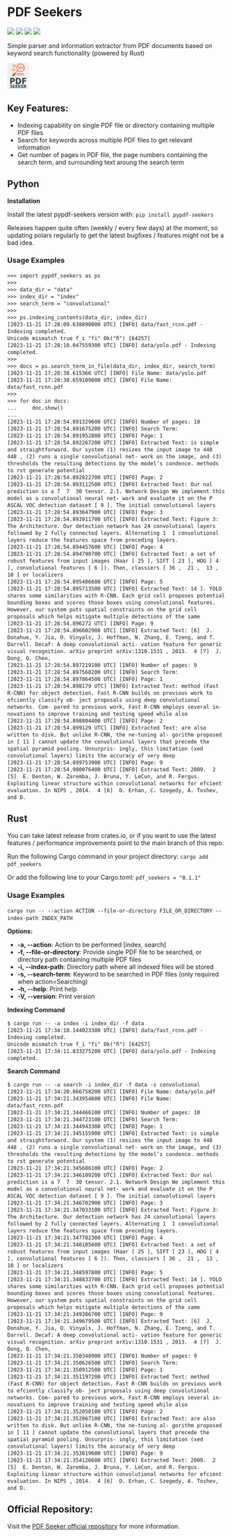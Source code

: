 # PDF Seekers

![](https://img.shields.io/badge/license-MIT-green)
![](https://img.shields.io/badge/Powered%20By-Rust-blue)
![](https://img.shields.io/badge/crates.io-v0.1.0-blue
)
![](https://img.shields.io/badge/pypi-v0.1.1-blue
)

Simple parser and information extractor from PDF documents based on keyword search functionality (powered by Rust)

<p align="left">
<img
  src="/logo/pdf_seeker.jpg"
  title="PDF-Seeker"
  width="10%"
  height="10%">
</p>

## Key Features:
- Indexing capability on single PDF file or directory containing multiple PDF files
- Search for keywords across multiple PDF files to get relevant information
- Get number of pages in PDF file, the page numbers containing the search term, and surrounding text aroung the search term

## Python

**Installation**

Install the latest pypdf-seekers version with:
`pip install pypdf-seekers`

Releases happen quite often (weekly / every few days) at the moment, so updating polars regularly to get the latest bugfixes / features might not be a bad idea.

### Usage Examples

```
>>> import pypdf_seekers as ps
>>>        
>>> data_dir = "data"
>>> index_dir = "index"
>>> search_term = "convolutional"
>>> 
>>> ps.indexing_contents(data_dir, index_dir)
[2023-11-21 17:28:09.638890800 UTC] [INFO] data/fast_rcnn.pdf - Indexing completed.
Unicode mismatch true f_i "fi" Ok("ﬁ") [64257]
[2023-11-21 17:28:10.047559300 UTC] [INFO] data/yolo.pdf - Indexing completed.
>>> 
>>> docs = ps.search_term_in_file(data_dir, index_dir, search_term)
[2023-11-21 17:28:38.615366 UTC] [INFO] File Name: data/yolo.pdf
[2023-11-21 17:28:38.659109800 UTC] [INFO] File Name: data/fast_rcnn.pdf
>>> 
>>> for doc in docs:
...     doc.show()
...
[2023-11-21 17:28:54.891329600 UTC] [INFO] Number of pages: 10
[2023-11-21 17:28:54.891675200 UTC] [INFO] Search Term:
[2023-11-21 17:28:54.891952800 UTC] [INFO] Page: 1
[2023-11-21 17:28:54.892267200 UTC] [INFO] Extracted Text: is simple and straightforward. Our system (1) resizes the input image to 448  448 , (2) runs a single convolutional net- work on the image, and (3) thresholds the resulting detections by the model’s condence. methods to rst generate potential
[2023-11-21 17:28:54.892822700 UTC] [INFO] Page: 2
[2023-11-21 17:28:54.893112500 UTC] [INFO] Extracted Text: Our nal prediction is a 7  7  30 tensor. 2.1. Network Design We implement this model as a convolutional neural net- work and evaluate it on the P ASCAL VOC detection dataset [ 9 ]. The initial convolutional layers
[2023-11-21 17:28:54.893647900 UTC] [INFO] Page: 3
[2023-11-21 17:28:54.893911700 UTC] [INFO] Extracted Text: Figure 3: The Architecture. Our detection network has 24 convolutional layers followed by 2 fully connected layers. Alternating 1  1 convolutional layers reduce the features space from preceding layers.
[2023-11-21 17:28:54.894457600 UTC] [INFO] Page: 4
[2023-11-21 17:28:54.894790700 UTC] [INFO] Extracted Text: a set of robust features from input images (Haar [ 25 ], SIFT [ 23 ], HOG [ 4 ], convolutional features [ 6 ]). Then, classiers [ 36 ,  21 ,  13 ,  10 ] or localizers
[2023-11-21 17:28:54.895406600 UTC] [INFO] Page: 5
[2023-11-21 17:28:54.895713500 UTC] [INFO] Extracted Text: 14 ]. YOLO shares some similarities with R-CNN. Each grid cell proposes potential bounding boxes and scores those boxes using convolutional features. However, our system puts spatial constraints on the grid cell proposals which helps mitigate multiple detections of the same
[2023-11-21 17:28:54.896272 UTC] [INFO] Page: 9
[2023-11-21 17:28:54.896602900 UTC] [INFO] Extracted Text: [6]  J. Donahue, Y. Jia, O. Vinyals, J. Hoffman, N. Zhang, E. Tzeng, and T. Darrell. Decaf: A deep convolutional acti- vation feature for generic visual recognition. arXiv preprint arXiv:1310.1531 , 2013.  4 [7]  J. Dong, Q. Chen,
[2023-11-21 17:28:54.897219100 UTC] [INFO] Number of pages: 9
[2023-11-21 17:28:54.897568200 UTC] [INFO] Search Term:
[2023-11-21 17:28:54.897864500 UTC] [INFO] Page: 1
[2023-11-21 17:28:54.898179 UTC] [INFO] Extracted Text: method (Fast R-CNN) for object detection. Fast R-CNN builds on previous work to efciently classify ob- ject proposals using deep convolutional networks. Com- pared to previous work, Fast R-CNN employs several in- novations to improve training and testing speed while also
[2023-11-21 17:28:54.898804400 UTC] [INFO] Page: 2
[2023-11-21 17:28:54.899129 UTC] [INFO] Extracted Text: are also written to disk. But unlike R-CNN, the ne-tuning al- gorithm proposed in [ 11 ] cannot update the convolutional layers that precede the spatial pyramid pooling. Unsurpris- ingly, this limitation (xed convolutional layers) limits the accuracy of very deep
[2023-11-21 17:28:54.899753900 UTC] [INFO] Page: 9
[2023-11-21 17:28:54.900076400 UTC] [INFO] Extracted Text: 2009.  2 [5]  E. Denton, W. Zaremba, J. Bruna, Y. LeCun, and R. Fergus. Exploiting linear structure within convolutional networks for efcient evaluation. In NIPS , 2014.  4 [6]  D. Erhan, C. Szegedy, A. Toshev, and D.
```

## Rust

You can take latest release from crates.io, or if you want to use the latest features / performance improvements point to the main branch of this repo.

Run the following Cargo command in your project directory:
`cargo add pdf_seekers`

Or add the following line to your Cargo.toml:
`pdf_seekers = "0.1.1"`

### Usage Examples

`cargo run -- --action ACTION --file-or-directory FILE_OR_DIRECTORY --index-path INDEX_PATH`

**Options:**
- **-a, --action**: Action to be performed [index, search]
- **-f, --file-or-directory**: Provide single PDF file to be searched, or directory path containing multiple PDF files
- **-i, --index-path**: Directory path where all indexed files will be stored
- **-s, --search-term**: Keyword to be searched in PDF files (only required when action=Searching)
- **-h, --help**: Print help
- **-V, --version**: Print version


**Indexing Command**

```
$ cargo run -- -a index -i index_dir -f data
[2023-11-21 17:34:10.144023300 UTC] [INFO] data/fast_rcnn.pdf - Indexing completed.
Unicode mismatch true f_i "fi" Ok("ﬁ") [64257]
[2023-11-21 17:34:11.833275200 UTC] [INFO] data/yolo.pdf - Indexing completed.
```

**Search Command**

```
$ cargo run -- -a search -i index_dir -f data -s convolutional
[2023-11-21 17:34:20.866758200 UTC] [INFO] File Name: data/yolo.pdf
[2023-11-21 17:34:21.343954600 UTC] [INFO] File Name: data/fast_rcnn.pdf
[2023-11-21 17:34:21.344466100 UTC] [INFO] Number of pages: 10
[2023-11-21 17:34:21.344723100 UTC] [INFO] Search Term:
[2023-11-21 17:34:21.344943300 UTC] [INFO] Page: 1
[2023-11-21 17:34:21.345155900 UTC] [INFO] Extracted Text: is simple and straightforward. Our system (1) resizes the input image to 448  448 , (2) runs a single convolutional net- work on the image, and (3) thresholds the resulting detections by the model’s condence. methods to rst generate potential
[2023-11-21 17:34:21.345686100 UTC] [INFO] Page: 2
[2023-11-21 17:34:21.346109200 UTC] [INFO] Extracted Text: Our nal prediction is a 7  7  30 tensor. 2.1. Network Design We implement this model as a convolutional neural net- work and evaluate it on the P ASCAL VOC detection dataset [ 9 ]. The initial convolutional layers
[2023-11-21 17:34:21.346702900 UTC] [INFO] Page: 3
[2023-11-21 17:34:21.347033100 UTC] [INFO] Extracted Text: Figure 3: The Architecture. Our detection network has 24 convolutional layers followed by 2 fully connected layers. Alternating 1  1 convolutional layers reduce the features space from preceding layers.
[2023-11-21 17:34:21.347782300 UTC] [INFO] Page: 4
[2023-11-21 17:34:21.348105600 UTC] [INFO] Extracted Text: a set of robust features from input images (Haar [ 25 ], SIFT [ 23 ], HOG [ 4 ], convolutional features [ 6 ]). Then, classiers [ 36 ,  21 ,  13 ,  10 ] or localizers
[2023-11-21 17:34:21.348597800 UTC] [INFO] Page: 5
[2023-11-21 17:34:21.348833700 UTC] [INFO] Extracted Text: 14 ]. YOLO shares some similarities with R-CNN. Each grid cell proposes potential bounding boxes and scores those boxes using convolutional features. However, our system puts spatial constraints on the grid cell proposals which helps mitigate multiple detections of the same
[2023-11-21 17:34:21.349386700 UTC] [INFO] Page: 9
[2023-11-21 17:34:21.349679500 UTC] [INFO] Extracted Text: [6]  J. Donahue, Y. Jia, O. Vinyals, J. Hoffman, N. Zhang, E. Tzeng, and T. Darrell. Decaf: A deep convolutional acti- vation feature for generic visual recognition. arXiv preprint arXiv:1310.1531 , 2013.  4 [7]  J. Dong, Q. Chen,
[2023-11-21 17:34:21.350348900 UTC] [INFO] Number of pages: 9
[2023-11-21 17:34:21.350626500 UTC] [INFO] Search Term:
[2023-11-21 17:34:21.350912500 UTC] [INFO] Page: 1
[2023-11-21 17:34:21.351197200 UTC] [INFO] Extracted Text: method (Fast R-CNN) for object detection. Fast R-CNN builds on previous work to efciently classify ob- ject proposals using deep convolutional networks. Com- pared to previous work, Fast R-CNN employs several in- novations to improve training and testing speed while also
[2023-11-21 17:34:21.352050100 UTC] [INFO] Page: 2
[2023-11-21 17:34:21.352867100 UTC] [INFO] Extracted Text: are also written to disk. But unlike R-CNN, the ne-tuning al- gorithm proposed in [ 11 ] cannot update the convolutional layers that precede the spatial pyramid pooling. Unsurpris- ingly, this limitation (xed convolutional layers) limits the accuracy of very deep
[2023-11-21 17:34:21.353819600 UTC] [INFO] Page: 9
[2023-11-21 17:34:21.354126600 UTC] [INFO] Extracted Text: 2009.  2 [5]  E. Denton, W. Zaremba, J. Bruna, Y. LeCun, and R. Fergus. Exploiting linear structure within convolutional networks for efcient evaluation. In NIPS , 2014.  4 [6]  D. Erhan, C. Szegedy, A. Toshev, and D.
```

## Official Repository:
Visit the [PDF Seeker official repository](https://github.com/oss-rust-github-io/pdf-seekers.git) for more information.